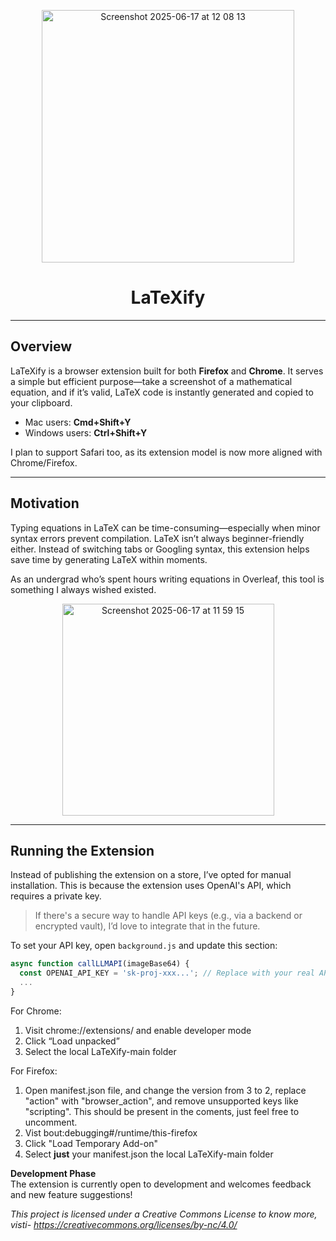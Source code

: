 <p align="center">
  <img width="404" alt="Screenshot 2025-06-17 at 12 08 13" src="https://github.com/user-attachments/assets/c4efbcfb-7af4-4043-93a4-7483ee52e002" />
</p>

<h1 align="center">LaTeXify</h1>

---

## Overview

LaTeXify is a browser extension built for both **Firefox** and **Chrome**. It serves a simple but efficient purpose—take a screenshot of a mathematical equation, and if it’s valid, LaTeX code is instantly generated and copied to your clipboard.

- Mac users: **Cmd+Shift+Y**  
- Windows users: **Ctrl+Shift+Y**

I plan to support Safari too, as its extension model is now more aligned with Chrome/Firefox.

---

## Motivation

Typing equations in LaTeX can be time-consuming—especially when minor syntax errors prevent compilation. LaTeX isn’t always beginner-friendly either. Instead of switching tabs or Googling syntax, this extension helps save time by generating LaTeX within moments.

As an undergrad who’s spent hours writing equations in Overleaf, this tool is something I always wished existed.

<p align="center">
  <img width="339" alt="Screenshot 2025-06-17 at 11 59 15" src="https://github.com/user-attachments/assets/60082085-d6c3-4384-b824-acdcfa3db3f4" />
</p>

---

## Running the Extension

Instead of publishing the extension on a store, I’ve opted for manual installation. This is because the extension uses OpenAI's API, which requires a private key.

> If there's a secure way to handle API keys (e.g., via a backend or encrypted vault), I’d love to integrate that in the future.

To set your API key, open `background.js` and update this section:

```js
async function callLLMAPI(imageBase64) {
  const OPENAI_API_KEY = 'sk-proj-xxx...'; // Replace with your real API key
  ...
}
```


For Chrome: 
1. Visit chrome://extensions/ and enable developer mode
2. Click “Load unpacked”
3. Select the local LaTeXify-main folder

For Firefox:
1. Open manifest.json file, and change the version from 3 to 2, replace "action" with "browser_action", and remove unsupported keys like "scripting". This should be present in the coments, just feel free to uncomment.
2. Vist bout:debugging#/runtime/this-firefox
3.  Click "Load Temporary Add-on"
4.   Select **just** your manifest.json the local LaTeXify-main folder

**Development Phase**\
The extension is currently open to development and welcomes feedback and new feature suggestions!

_This project is licensed under a Creative Commons License to know more, visti- https://creativecommons.org/licenses/by-nc/4.0/_
